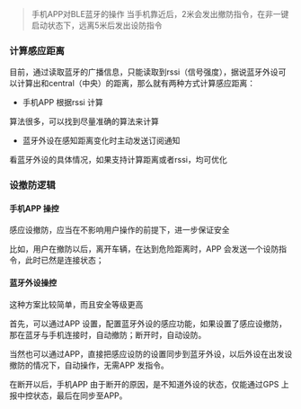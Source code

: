 > 手机APP对BLE蓝牙的操作
> 当手机靠近后，2米会发出撤防指令，在非一键启动状态下，远离5米后发出设防指令

### 计算感应距离

目前，通过读取蓝牙的广播信息，只能读取到rssi（信号强度），据说蓝牙外设可以计算出和central（中央）的距离，那么就有两种方式计算感应距离：

* 手机APP 根据rssi 计算

算法很多，可以找到尽量准确的算法来计算

* 蓝牙外设在感知距离变化时主动发送订阅通知

看蓝牙外设的具体情况，如果支持计算距离或者rssi，均可优化

### 设撤防逻辑

#### 手机APP 操控

感应设撤防，应当在不影响用户操作的前提下，进一步保证安全

比如，用户在撤防以后，离开车辆，在达到危险距离时，APP 会发送一个设防指令，此时已然是连接状态；

#### 蓝牙外设操控

这种方案比较简单，而且安全等级更高

首先，可以通过APP 设置，配置蓝牙外设的感应功能，如果设置了感应设撤防，那在蓝牙与手机连接时，自动撤防；断开时，自动设防。

当然也可以通过APP，直接把感应设防的设置同步到蓝牙外设，以后外设在出发设撤防的情况下，自动操作，无需APP 发指令。

在断开以后，手机APP 由于断开的原因，是不知道外设的状态，仅能通过GPS 上报中控状态，最后在同步至APP。